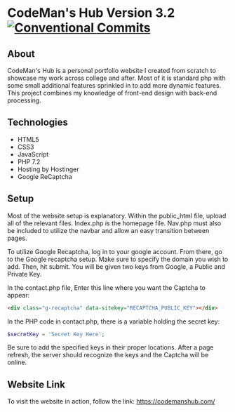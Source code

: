 # CodeMan's Hub Version 3.2  [![Conventional Commits](https://img.shields.io/badge/Version-3.2.0-green.svg)](https://conventionalcommits.org)

## About
CodeMan's Hub is a personal portfolio website I created from scratch to showcase my work across college and after. Most of it is standard php with some small additional features sprinkled in to add more dynamic features. This project combines my knowledge of front-end design with back-end processing.

## Technologies

- HTML5
- CSS3
- JavaScript
- PHP 7.2
- Hosting by Hostinger
- Google ReCaptcha

## Setup

Most of the website setup is explanatory. Within the public_html file, upload all of the relevant files. Index.php is the homepage file. Nav.php must also be included to utilize the navbar and allow an easy transition between pages. 

To utilize Google Recaptcha, log in to your google account. From there, go to the Google recaptcha setup. Make sure to specify the domain you wish to add. Then, hit submit. You will be given two keys from Google, a Public and Private Key. 

In the contact.php file, Enter this line where you want the Captcha to appear:

```HTML
<div class="g-recaptcha" data-sitekey="RECAPTCHA_PUBLIC_KEY"></div>
```

In the PHP code in contact.php, there is a variable holding the secret key:

```PHP
$secretKey = 'Secret Key Here';
```

Be sure to add the specified keys in their proper locations. After a page refresh, the server should recognize the keys and the Captcha will be online.

## Website Link
To visit the website in action, follow the link: https://codemanshub.com/
